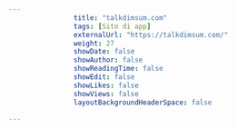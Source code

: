 ---
                title: "talkdimsum.com"
                tags: [Sito di app]
                externalUrl: "https://talkdimsum.com/"
                weight: 27
                showDate: false
                showAuthor: false
                showReadingTime: false
                showEdit: false
                showLikes: false
                showViews: false
                layoutBackgroundHeaderSpace: false
                ---

